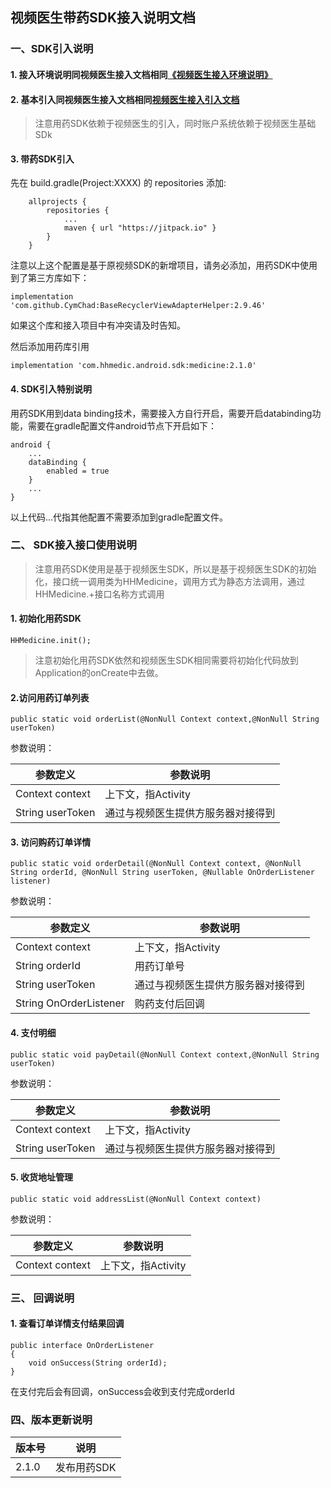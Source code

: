 ## 视频医生带药SDK接入说明文档

### 一、SDK引入说明

#### 1. 接入环境说明同视频医生接入文档相同[《视频医生接入环境说明》](https://github.com/HHMedic/HHDoctorSDK_demo_Android#1-%E5%BB%BA%E8%AE%AE%E6%8E%A5%E5%85%A5%E7%8E%AF%E5%A2%83)

#### 2. 基本引入同视频医生接入文档相同[视频医生接入引入文档](https://github.com/HHMedic/HHDoctorSDK_demo_Android#2-%E8%A7%86%E9%A2%91%E5%8C%BB%E7%94%9Fandroid-sdk%E9%80%9A%E8%BF%87maven%E4%BB%93%E5%BA%93%E5%BC%95%E7%94%A8%E6%9D%A5%E5%AF%BC%E5%85%A5%E5%B7%A5%E7%A8%8B%E5%A6%82%E4%B8%8B)

> 注意用药SDK依赖于视频医生的引入，同时账户系统依赖于视频医生基础SDk

#### 3. 带药SDK引入

先在 build.gradle(Project:XXXX) 的 repositories 添加:
```
    allprojects {
        repositories {
            ...
            maven { url "https://jitpack.io" }
        }
    }
```
注意以上这个配置是基于原视频SDK的新增项目，请务必添加，用药SDK中使用到了第三方库如下：
```
implementation 'com.github.CymChad:BaseRecyclerViewAdapterHelper:2.9.46'
```
如果这个库和接入项目中有冲突请及时告知。

然后添加用药库引用
```
implementation 'com.hhmedic.android.sdk:medicine:2.1.0'
```

#### 4. SDK引入特别说明
用药SDK用到data binding技术，需要接入方自行开启，需要开启databinding功能，需要在gradle配置文件android节点下开启如下：
```
android {
    ...
    dataBinding {
        enabled = true
    }
    ...
}
```
以上代码...代指其他配置不需要添加到gradle配置文件。


### 二、 SDK接入接口使用说明

> 注意用药SDK使用是基于视频医生SDK，所以是基于视频医生SDK的初始化，接口统一调用类为HHMedicine，调用方式为静态方法调用，通过HHMedicine.+接口名称方式调用

#### 1. 初始化用药SDK

```
HHMedicine.init();
```

> 注意初始化用药SDK依然和视频医生SDK相同需要将初始化代码放到Application的onCreate中去做。

#### 2.访问用药订单列表

```
public static void orderList(@NonNull Context context,@NonNull String userToken)
```

参数说明：

|参数定义|参数说明|
|---|---|
|Context context|上下文，指Activity|
|String userToken|通过与视频医生提供方服务器对接得到|

#### 3. 访问购药订单详情

```
public static void orderDetail(@NonNull Context context, @NonNull String orderId, @NonNull String userToken, @Nullable OnOrderListener listener)
```

参数说明：

|参数定义|参数说明|
|---|---|
|Context context|上下文，指Activity|
|String orderId|用药订单号|
|String userToken|通过与视频医生提供方服务器对接得到|
|String OnOrderListener|购药支付后回调|

#### 4. 支付明细

```
public static void payDetail(@NonNull Context context,@NonNull String userToken)
```

参数说明：

|参数定义|参数说明|
|---|---|
|Context context|上下文，指Activity|
|String userToken|通过与视频医生提供方服务器对接得到|

#### 5. 收货地址管理

```
public static void addressList(@NonNull Context context)
```

参数说明：

|参数定义|参数说明|
|---|---|
|Context context|上下文，指Activity|

### 三、 回调说明

#### 1. 查看订单详情支付结果回调

```
public interface OnOrderListener
{
    void onSuccess(String orderId);
}
```

在支付完后会有回调，onSuccess会收到支付完成orderId

### 四、版本更新说明

|版本号|说明|
|---|---|
|2.1.0| 发布用药SDK|